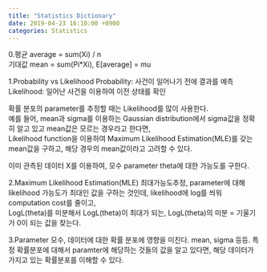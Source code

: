 ```yaml
---
title: "Statistics Dictionary"
date: 2019-04-23 16:10:00 +0900
categories: Statistics
---
```


0.평균 average = sum(Xi) / n     
기대값 mean = sum(Pi*Xi), E[average] = mu

1.Probability vs Likelihood
Probability: 사건이 일어나기 전에 결과를 예측    
Likelihood: 일어난 사건을 이용하여 이전 상태를 확인    

확률 분포의 parameter를 추정할 때는 Likelihood를 많이 사용한다.    
예를 들어, mean과 sigma를 이용하는 Gaussian distribution에서 sigma값을 정확히 알고 있고 mean값은 모르는 경우라고 한다면,    
Likelihood function을 이용하여 Maximum Likelihood Estimation(MLE)를 갖는 mean값을 구하고, 해당 경우의 mean값이라고 고려할 수 있다.

이미 관측된 데이터 X를 이용하여, 모수 parameter theta에 대한 가능도를 구한다.    

2.Maximum Likelihood Estimation(MLE)
최대가능도추정, parameter에 대해 likelihood 가능도가 최대인 값을 구하는 것인데,
likelihood에 log를 씌워 computation cost를 줄이고,    
LogL(theta)를 미분해서 LogL(theta)이 최대가 되는, LogL(theta)의 미분 = 기울기가 0이 되는 값을 찾는다.


3.Parameter
모수, 데이터에 대한 확률 분포에 영향을 미친다. mean, sigma 등등.
특정 확률분포에 대해서 paramter에 해당하는 것들의 값을 알고 있다면, 해당 데이터가 가지고 있는 확률분포를 이해할 수 있다.    
